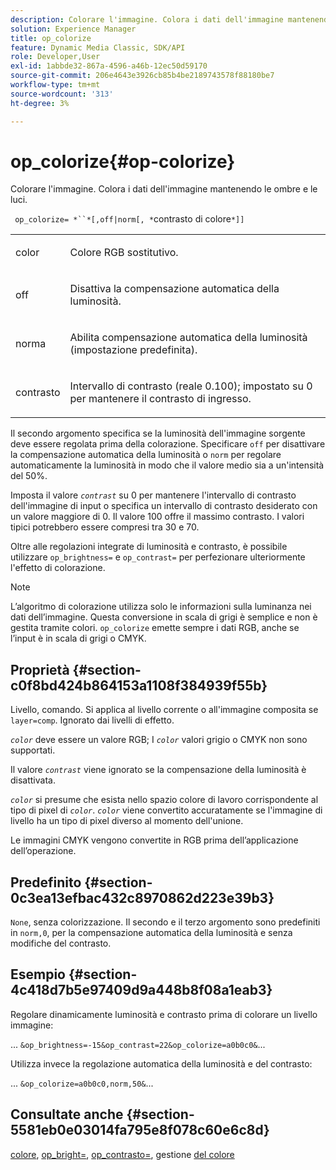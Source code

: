 ```yaml
---
description: Colorare l'immagine. Colora i dati dell'immagine mantenendo le ombre e le luci.
solution: Experience Manager
title: op_colorize
feature: Dynamic Media Classic, SDK/API
role: Developer,User
exl-id: 1abbde32-867a-4596-a46b-12ec50d59170
source-git-commit: 206e4643e3926cb85b4be2189743578f88180be7
workflow-type: tm+mt
source-wordcount: '313'
ht-degree: 3%

---
```


# op_colorize{#op-colorize}

Colorare l&#39;immagine. Colora i dati dell&#39;immagine mantenendo le ombre e le luci.

` op_colorize= *``*[,off|norm[, *`contrasto di colore`*]]`

<table id="simpletable_768D6CDF3F734E7F89DC7AB2EAAC0C77"> 
 <tr class="strow"> 
  <td class="stentry"> <p> <span class="varname"> color </span> </p> </td> 
  <td class="stentry"> <p>Colore RGB sostitutivo. </p> </td> 
 </tr> 
 <tr class="strow"> 
  <td class="stentry"> <p> <span class="codeph"> off  </span> </p> </td> 
  <td class="stentry"> <p>Disattiva la compensazione automatica della luminosità. </p> </td> 
 </tr> 
 <tr class="strow"> 
  <td class="stentry"> <p> <span class="codeph"> norma  </span> </p> </td> 
  <td class="stentry"> <p>Abilita compensazione automatica della luminosità (impostazione predefinita). </p> </td> 
 </tr> 
 <tr class="strow"> 
  <td class="stentry"> <p> <span class="varname"> contrasto  </span> </p> </td> 
  <td class="stentry"> <p>Intervallo di contrasto (reale 0.100); impostato su 0 per mantenere il contrasto di ingresso. </p> </td> 
 </tr> 
</table>

Il secondo argomento specifica se la luminosità dell&#39;immagine sorgente deve essere regolata prima della colorazione. Specificare `off` per disattivare la compensazione automatica della luminosità o `norm` per regolare automaticamente la luminosità in modo che il valore medio sia a un&#39;intensità del 50%.

Imposta il valore *`contrast`* su 0 per mantenere l&#39;intervallo di contrasto dell&#39;immagine di input o specifica un intervallo di contrasto desiderato con un valore maggiore di 0. Il valore 100 offre il massimo contrasto. I valori tipici potrebbero essere compresi tra 30 e 70.

Oltre alle regolazioni integrate di luminosità e contrasto, è possibile utilizzare `op_brightness=` e `op_contrast=` per perfezionare ulteriormente l&#39;effetto di colorazione.

>[!NOTE]
>
>L’algoritmo di colorazione utilizza solo le informazioni sulla luminanza nei dati dell’immagine. Questa conversione in scala di grigi è semplice e non è gestita tramite colori. `op_colorize` emette sempre i dati RGB, anche se l’input è in scala di grigi o CMYK.

## Proprietà {#section-c0f8bd424b864153a1108f384939f55b}

Livello, comando. Si applica al livello corrente o all&#39;immagine composita se `layer=comp`. Ignorato dai livelli di effetto.

*`color`* deve essere un valore RGB; I  *`color`* valori grigio o CMYK non sono supportati.

Il valore *`contrast`* viene ignorato se la compensazione della luminosità è disattivata.

*`color`* si presume che esista nello spazio colore di lavoro corrispondente al tipo di pixel di  *`color`*. *`color`* viene convertito accuratamente se l&#39;immagine di livello ha un tipo di pixel diverso al momento dell&#39;unione.

Le immagini CMYK vengono convertite in RGB prima dell’applicazione dell’operazione.

## Predefinito {#section-0c3ea13efbac432c8970862d223e39b3}

`None`, senza colorizzazione. Il secondo e il terzo argomento sono predefiniti in `norm,0`, per la compensazione automatica della luminosità e senza modifiche del contrasto.

## Esempio {#section-4c418d7b5e97409d9a448b8f08a1eab3}

Regolare dinamicamente luminosità e contrasto prima di colorare un livello immagine:

... `&op_brightness=-15&op_contrast=22&op_colorize=a0b0c0&`...

Utilizza invece la regolazione automatica della luminosità e del contrasto:

... `&op_colorize=a0b0c0,norm,50&`...

## Consultate anche {#section-5581eb0e03014fa795e8f078c60e6c8d}

[colore](/help/aem-is-ir-api/is-api/http-ref/image-serving-api-ref/c-http-protocol-reference/c-data-types/r-is-http-color.md),  [op_bright=](../../../../../is-api/http-ref/image-serving-api-ref/c-http-protocol-reference/c-command-reference/r-op-brightness.md#reference-edf79dc41ae5411c80bec3ee3731c58a),  [op_contrasto=](../../../../../is-api/http-ref/image-serving-api-ref/c-http-protocol-reference/c-command-reference/r-op-contrast.md#reference-b26dfa9869fd43bebea0fbb8e9fe743d), gestione  [del colore](../../../../../is-api/http-ref/image-serving-api-ref/c-http-protocol-reference/c-syntax-and-features/r-color-management.md#reference-c7e4a72d589145189f7e4bcb6b4544d7)
